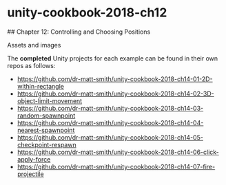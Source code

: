 # unity-cookbook-2018-ch12

 ## Chapter 12: Controlling and Choosing Positions

Assets and images

The **completed** Unity projects for each example can be found in their own repos as follows:

- https://github.com/dr-matt-smith/unity-cookbook-2018-ch14-01-2D-within-rectangle
- https://github.com/dr-matt-smith/unity-cookbook-2018-ch14-02-3D-object-limit-movement
- https://github.com/dr-matt-smith/unity-cookbook-2018-ch14-03-random-spawnpoint
- https://github.com/dr-matt-smith/unity-cookbook-2018-ch14-04-nearest-spawnpoint
- https://github.com/dr-matt-smith/unity-cookbook-2018-ch14-05-checkpoint-respawn
- https://github.com/dr-matt-smith/unity-cookbook-2018-ch14-06-click-apply-force
- https://github.com/dr-matt-smith/unity-cookbook-2018-ch14-07-fire-projectile
